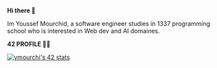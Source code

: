 <b>Hi there 👋</b>


Im Youssef Mourchid, a software engineer studies in 1337 programming school who is interested in Web dev and AI domaines.


<b>42 PROFILE 🧑‍🎓</b>

[![ymourchi's 42 stats](https://badge42.vercel.app/api/v2/clk07avui004008ky5jenrwmr/stats?cursusId=21&coalitionId=78)](https://github.com/JaeSeoKim/badge42)
